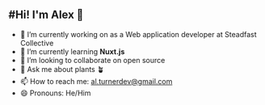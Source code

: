 #Hi! I'm Alex 👋
---

- 🔭 I’m currently working on as a Web application developer at Steadfast Collective
- 🌱 I’m currently learning **Nuxt.js**
- 👯 I’m looking to collaborate on open source
- 💬 Ask me about plants 🪴
- 📫 How to reach me: [al.turnerdev@gmail.com](mailto:al.turnerdev@gmail.com)
- 😄 Pronouns: He/Him